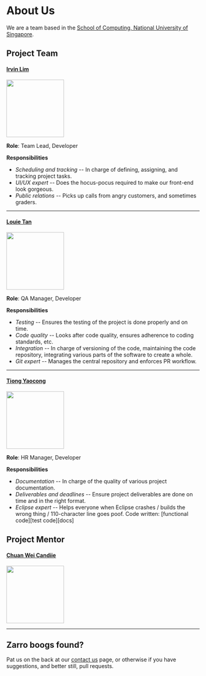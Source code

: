 # About Us

We are a team based in the [School of Computing, National University of Singapore](http://www.comp.nus.edu.sg).

## Project Team

#### [Irvin Lim](http://github.com/irvinlim) <br>
<img src="https://avatars3.githubusercontent.com/u/9884746" width="150"><br>

**Role**: Team Lead, Developer

**Responsibilities**

* *Scheduling and tracking* -- In charge of defining, assigning, and tracking project tasks.
* *UI/UX expert* -- Does the hocus-pocus required to make our front-end look gorgeous.
* *Public relations* -- Picks up calls from angry customers, and sometimes graders.

-----

#### [Louie Tan](http://github.com/louietyj)
<img src="https://avatars1.githubusercontent.com/u/11096034" width="150"><br>

**Role**: QA Manager, Developer

**Responsibilities**

* *Testing* -- Ensures the testing of the project is done properly and on time.
* *Code quality* -- Looks after code quality, ensures adherence to coding standards, etc.
* *Integration* -- In charge of versioning of the code, maintaining the code repository, integrating various parts of the software to create a whole.
* *Git expert* -- Manages the central repository and enforces PR workflow.

-----

#### [Tiong Yaocong](http://github.com/ChaseYaoCong)
<img src="https://avatars3.githubusercontent.com/u/16850418" width="150"><br>

**Role**: HR Manager, Developer

**Responsibilities**

* *Documentation* -- In charge of the quality of various project documentation.
* *Deliverables and deadlines* -- Ensure project deliverables are done on time and in the right format.
* *Eclipse expert* -- Helps everyone when Eclipse crashes / builds the wrong thing / 110-character line goes poof.
Code written: [functional code][test code][docs]

## Project Mentor

#### [Chuan Wei Candiie](http://github.com/Candiie)
<img src="images/candiieTA.png" width="150"><br>

-----

## Zarro boogs found?

Pat us on the back at our [contact us](ContactUs.md) page, or otherwise if you have suggestions, and better still, pull requests.
